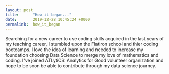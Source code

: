 ```yaml
---
layout: post
title:      "How it began..."
date:       2019-12-28 10:45:24 +0000
permalink:  how_it_began
---
```



Searching for a new career to use coding skills acquired in the last years of my teaching career, I stumbled upon the Flatiron school and thier coding bootcamps. I love the idea of learning and needed to increase my foundation choosing Data Science to merge my love of mathematics and coding. I've joined ATLytiCS: Analytics for Good volunteer organization and hope to be soon be able to contribute through my data science journey.
